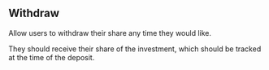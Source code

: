## Withdraw 

Allow users to withdraw their share any time they would like. 

They should receive their share of the investment, which should be tracked at the time of the deposit. 